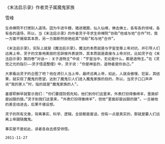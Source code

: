 《末法启示录》作者灵子属魔鬼家族

雪峰


    生命禅院不打搅别人道场，因为牛进牛棚，猪进猪圈，仙入仙境，佛去佛土，各有各的领域，各有各的道场，所以，当《末法启示录》的作者灵子寻求生命禅院“协助”他或与他“合作”时，我一方面不揭穿其本质，另一方面断然拒绝给其“协助”和与他“合作”。

    《末法启示录》，实际上就是《魔法启示录》，魔法的本质就是与宇宙至尊上帝对抗，并引导人们远离上帝，灵子的文章用美丽的言辞做外表装饰，其本质就是直接与上帝对抗，比如灵子在《末法启示录》第四卷“对话一：关于造物主”中说：“宇宙当中，无论是什么，都是造物主。”在《灵觉之光的指引——灵子悟语整理》中，灵子说：“你是神圣的，造物者是你自己。”

    大家看出灵子的企图了吧？他在诱引人当上帝，最终远离上帝，如此，人就会傲慢、狂妄，其结果，就实现了魔鬼的愿望，达到了魔鬼引人们进入魔鬼家族的目的，所以，当灵子口口声声说“我的家人”时，指的就是“魔鬼家族的人”。

    基督耶稣早就警示我们：“你们要提防假先知，他们到你们这里来，外表打扮得像绵羊，里面却是凶狠的狼。”灵子到我们这里来，“外表打扮得像绵羊”，但他“里面却是凶狠的狼”。一旦被他的美言绕进去，后果不堪设想。

    灵子的所有文章，背离事实、科学、逻辑，全部都是废话，但有一点是真实的，那就是要人们远离上帝跟随魔鬼。

    事实是不是如此，读者各自去感受领悟。

    2011-11-27



